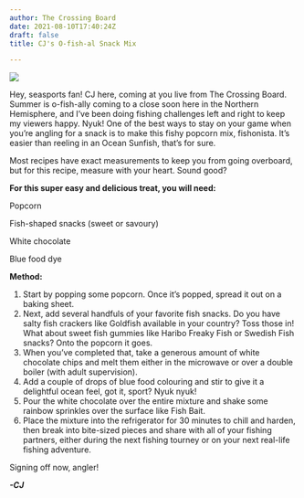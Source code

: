```yaml
---
author: The Crossing Board
date: 2021-08-10T17:40:24Z
draft: false
title: CJ's O-fish-al Snack Mix

---
```

![](/images/news/fish-mix.jpg)

Hey, seasports fan! CJ here, coming at you live from The Crossing Board. Summer is o-fish-ally coming to a close soon here in the Northern Hemisphere, and I’ve been doing fishing challenges left and right to keep my viewers happy. Nyuk! One of the best ways to stay on your game when you’re angling for a snack is to make this fishy popcorn mix, fishonista. It’s easier than reeling in an Ocean Sunfish, that’s for sure.

Most recipes have exact measurements to keep you from going overboard, but for this recipe, measure with your heart. Sound good?

**For this super easy and delicious treat, you will need:**

Popcorn

Fish-shaped snacks (sweet or savoury)

White chocolate

Blue food dye

**Method:**

1. Start by popping some popcorn. Once it’s popped, spread it out on a baking sheet.
2. Next, add several handfuls of your favorite fish snacks. Do you have salty fish crackers like Goldfish available in your country? Toss those in! What about sweet fish gummies like Haribo Freaky Fish or Swedish Fish snacks? Onto the popcorn it goes.
3. When you’ve completed that, take a generous amount of white chocolate chips and melt them either in the microwave or over a double boiler (with adult supervision).
4. Add a couple of drops of blue food colouring and stir to give it a delightful ocean feel, got it, sport? Nyuk nyuk!
5. Pour the white chocolate over the entire mixture and shake some rainbow sprinkles over the surface like Fish Bait.
6. Place the mixture into the refrigerator for 30 minutes to chill and harden, then break into bite-sized pieces and share with all of your fishing partners, either during the next fishing tourney or on your next real-life fishing adventure.

Signing off now, angler!

**_-CJ_**
